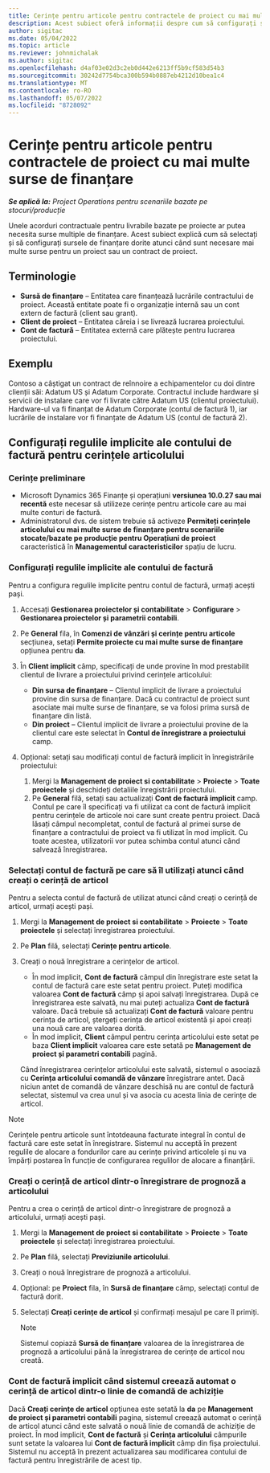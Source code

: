 ```yaml
---
title: Cerințe pentru articole pentru contractele de proiect cu mai multe surse de finanțare
description: Acest subiect oferă informații despre cum să configurați și să utilizați cerințele pentru articole cu mai multe surse de finanțare.
author: sigitac
ms.date: 05/04/2022
ms.topic: article
ms.reviewer: johnmichalak
ms.author: sigitac
ms.openlocfilehash: d4af03e02d3c2eb0d442e6213ff5b9cf583d54b3
ms.sourcegitcommit: 30242d7754bca300b594b0887eb4212d10bea1c4
ms.translationtype: MT
ms.contentlocale: ro-RO
ms.lasthandoff: 05/07/2022
ms.locfileid: "8728092"
---
```

# <a name="item-requirements-for-project-contracts-with-multiple-funding-sources"></a>Cerințe pentru articole pentru contractele de proiect cu mai multe surse de finanțare

_**Se aplică la:** Project Operations pentru scenariile bazate pe stocuri/producție_

Unele acorduri contractuale pentru livrabile bazate pe proiecte ar putea necesita surse multiple de finanțare. Acest subiect explică cum să selectați și să configurați sursele de finanțare dorite atunci când sunt necesare mai multe surse pentru un proiect sau un contract de proiect.

## <a name="terminology"></a>Terminologie

- **Sursă de finanțare** – Entitatea care finanțează lucrările contractului de proiect. Această entitate poate fi o organizație internă sau un cont extern de factură (client sau grant).
- **Client de proiect** – Entitatea căreia i se livrează lucrarea proiectului.
- **Cont de factură** – Entitatea externă care plătește pentru lucrarea proiectului.

## <a name="example"></a>Exemplu

Contoso a câștigat un contract de reînnoire a echipamentelor cu doi dintre clienții săi: Adatum US și Adatum Corporate. Contractul include hardware și servicii de instalare care vor fi livrate către Adatum US (clientul proiectului). Hardware-ul va fi finanțat de Adatum Corporate (contul de factură 1), iar lucrările de instalare vor fi finanțate de Adatum US (contul de factură 2).

## <a name="set-up-invoice-account-defaulting-rules-for-item-requirements"></a>Configurați regulile implicite ale contului de factură pentru cerințele articolului

### <a name="prerequisites"></a>Cerințe preliminare

- Microsoft Dynamics 365 Finanțe și operațiuni **versiunea 10.0.27 sau mai recentă** este necesar să utilizeze cerințe pentru articole care au mai multe conturi de factură.
- Administratorul dvs. de sistem trebuie să activeze **Permiteți cerințele articolului cu mai multe surse de finanțare pentru scenariile stocate/bazate pe producție pentru Operațiuni de proiect** caracteristică în **Managementul caracteristicilor** spațiu de lucru.

### <a name="set-up-the-invoice-account-defaulting-rules"></a>Configurați regulile implicite ale contului de factură

Pentru a configura regulile implicite pentru contul de factură, urmați acești pași.

1. Accesați **Gestionarea proiectelor și contabilitate** \> **Configurare** \> **Gestionarea proiectelor și parametrii contabili**.
1. Pe **General** fila, în **Comenzi de vânzări și cerințe pentru articole** secțiunea, setați **Permite proiecte cu mai multe surse de finanțare** opțiunea pentru **da**.
1. În **Client implicit** câmp, specificați de unde provine în mod prestabilit clientul de livrare a proiectului privind cerințele articolului:

    - **Din sursa de finanțare** – Clientul implicit de livrare a proiectului provine din sursa de finanțare. Dacă cu contractul de proiect sunt asociate mai multe surse de finanțare, se va folosi prima sursă de finanțare din listă.
    - **Din proiect** – Clientul implicit de livrare a proiectului provine de la clientul care este selectat în **Contul de înregistrare a proiectului** camp.

1. Opțional: setați sau modificați contul de factură implicit în înregistrările proiectului:

    1. Mergi la **Management de proiect si contabilitate** \> **Proiecte** \> **Toate proiectele** și deschideți detaliile înregistrării proiectului.
    2. Pe **General** filă, setați sau actualizați **Cont de factură implicit** camp. Contul pe care îl specificați va fi utilizat ca cont de factură implicit pentru cerințele de articole noi care sunt create pentru proiect. Dacă lăsați câmpul necompletat, contul de factură al primei surse de finanțare a contractului de proiect va fi utilizat în mod implicit. Cu toate acestea, utilizatorii vor putea schimba contul atunci când salvează înregistrarea.

### <a name="select-the-invoice-account-to-use-when-you-create-an-item-requirement"></a>Selectați contul de factură pe care să îl utilizați atunci când creați o cerință de articol

Pentru a selecta contul de factură de utilizat atunci când creați o cerință de articol, urmați acești pași.

1. Mergi la **Management de proiect si contabilitate** \> **Proiecte** \> **Toate proiectele** și selectați înregistrarea proiectului.
1. Pe **Plan** filă, selectați **Cerințe pentru articole**.
1. Creați o nouă înregistrare a cerințelor de articol.

    - În mod implicit, **Cont de factură** câmpul din înregistrare este setat la contul de factură care este setat pentru proiect. Puteți modifica valoarea **Cont de factură** câmp și apoi salvați înregistrarea. După ce înregistrarea este salvată, nu mai puteți actualiza **Cont de factură** valoare. Dacă trebuie să actualizați **Cont de factură** valoare pentru cerința de articol, ștergeți cerința de articol existentă și apoi creați una nouă care are valoarea dorită.
    - În mod implicit, **Client** câmpul pentru cerința articolului este setat pe baza **Client implicit** valoarea care este setată pe **Management de proiect și parametri contabili** pagină.

    Când înregistrarea cerințelor articolului este salvată, sistemul o asociază cu **Cerința articolului comandă de vânzare** înregistrare antet. Dacă niciun antet de comandă de vânzare deschisă nu are contul de factură selectat, sistemul va crea unul și va asocia cu acesta linia de cerințe de articol.

> [!NOTE]
> Cerințele pentru articole sunt întotdeauna facturate integral în contul de factură care este setat în înregistrare. Sistemul nu acceptă în prezent regulile de alocare a fondurilor care au cerințe privind articolele și nu va împărți postarea în funcție de configurarea regulilor de alocare a finanțării.

### <a name="create-an-item-requirement-from-an-item-forecast-record"></a>Creați o cerință de articol dintr-o înregistrare de prognoză a articolului

Pentru a crea o cerință de articol dintr-o înregistrare de prognoză a articolului, urmați acești pași.

1. Mergi la **Management de proiect si contabilitate** \> **Proiecte** \> **Toate proiectele** și selectați înregistrarea proiectului.
1. Pe **Plan** filă, selectați **Previziunile articolului**.
1. Creați o nouă înregistrare de prognoză a articolului.
1. Opțional: pe **Proiect** fila, în **Sursă de finanțare** câmp, selectați contul de factură dorit.
1. Selectați **Creați cerințe de articol** și confirmați mesajul pe care îl primiți.

    > [!NOTE]
    > Sistemul copiază **Sursă de finanțare** valoarea de la înregistrarea de prognoză a articolului până la înregistrarea de cerințe de articol nou creată.

### <a name="default-invoice-account-when-the-system-automatically-creates-an-item-requirement-from-a-purchase-order-line"></a>Cont de factură implicit când sistemul creează automat o cerință de articol dintr-o linie de comandă de achiziție

Dacă **Creați cerințe de articol** opțiunea este setată la **da** pe **Management de proiect și parametri contabili** pagina, sistemul creează automat o cerință de articol atunci când este salvată o nouă linie de comandă de achiziție de proiect. În mod implicit, **Cont de factură** și **Cerința articolului** câmpurile sunt setate la valoarea lui **Cont de factură implicit** câmp din fișa proiectului. Sistemul nu acceptă în prezent actualizarea sau modificarea contului de factură pentru înregistrările de acest tip.

